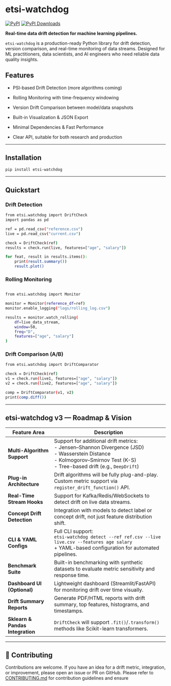 # etsi-watchdog

[![PyPI](https://img.shields.io/pypi/v/etsi-watchdog.svg)](https://pypi.org/project/etsi-watchdog/)
[![PyPI Downloads](https://static.pepy.tech/badge/etsi-watchdog)](https://pepy.tech/projects/etsi-watchdog)

**Real-time data drift detection for machine learning pipelines.**

`etsi-watchdog` is a production-ready Python library for drift detection, version comparison, and real-time monitoring of data streams. Designed for ML practitioners, data scientists, and AI engineers who need reliable data quality insights.


## Features
- PSI-based Drift Detection (more algorithms coming)

- Rolling Monitoring with time-frequency windowing
    
- Version Drift Comparison between model/data snapshots

- Built-in Visualization & JSON Export

- Minimal Dependencies & Fast Performance

- Clear API, suitable for both research and production

---

## Installation

```bash
pip install etsi-watchdog
```

---

## Quickstart


###  Drift Detection
```bash
from etsi.watchdog import DriftCheck
import pandas as pd

ref = pd.read_csv("reference.csv")
live = pd.read_csv("current.csv")

check = DriftCheck(ref)
results = check.run(live, features=["age", "salary"])

for feat, result in results.items():
    print(result.summary())
    result.plot()

```

### Rolling Monitoring
```bash

from etsi.watchdog import Monitor

monitor = Monitor(reference_df=ref)
monitor.enable_logging("logs/rolling_log.csv")

results = monitor.watch_rolling(
    df=live_data_stream,
    window=50,
    freq="D",
    features=["age", "salary"]
)

```


### Drift Comparison (A/B)
```bash
from etsi.watchdog import DriftComparator

check = DriftCheck(ref)
v1 = check.run(live1, features=["age", "salary"])
v2 = check.run(live2, features=["age", "salary"])

comp = DriftComparator(v1, v2)
print(comp.diff())

```

---

##  etsi-watchdog v3 — Roadmap & Vision

| Feature Area | Description |
|--------------|-------------|
|  **Multi-Algorithm Support** | Support for additional drift metrics:<br>- Jensen–Shannon Divergence (JSD)<br>- Wasserstein Distance<br>- Kolmogorov–Smirnov Test (K-S)<br>- Tree-based drift (e.g., `DeepDrift`) |
|  **Plug-in Architecture** | Drift algorithms will be fully plug-and-play. Custom metric support via `register_drift_function()` API. |
|  **Real-Time Stream Hooks** | Support for Kafka/Redis/WebSockets to detect drift on live data streams. |
|  **Concept Drift Detection** | Integration with models to detect label or concept drift, not just feature distribution shift. |
|  **CLI & YAML Configs** | Full CLI support:<br>`etsi-watchdog detect --ref ref.csv --live live.csv --features age salary`<br>+ YAML-based configuration for automated pipelines. |
|  **Benchmark Suite** | Built-in benchmarking with synthetic datasets to evaluate metric sensitivity and response time. |
|  **Dashboard UI (Optional)** | Lightweight dashboard (Streamlit/FastAPI) for monitoring drift over time visually. |
|  **Drift Summary Reports** | Generate PDF/HTML reports with drift summary, top features, histograms, and timestamps. |
|  **Sklearn & Pandas Integration** | `DriftCheck` will support `.fit()`/`.transform()` methods like Scikit-learn transformers. |

---


## 🤝 Contributing

Contributions are welcome. If you have an idea for a drift metric, integration, or improvement, please open an issue or PR on GitHub.
Please refer to [CONTRIBUTING.md](https://github.com/etsi-ai/etsi-watchdog/blob/main/CONTRIBUTING.md) for contribution guidelines and ensure





